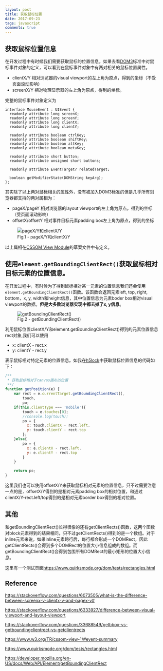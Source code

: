 ```yaml
---
layout: post
title: 获取鼠标位置
date: 2017-09-23
tags: javascript
comments: true
---
```


## 获取鼠标位置信息

在开发过程中有时候我们需要获取鼠标的位置信息。如果去看[DOM3](https://www.w3.org/TR/DOM-Level-3-Events/#events-mouseevents)标准中对鼠标事件对象的定义，可以看到在鼠标事件对象中有两对相关的鼠标位置属性。

* clientX/Y 相对浏览器的visual viewport的左上角为原点，得到的坐标（不受页面滚动影响）
* screenX/Y 相对物理显示器的左上角为原点，得到的坐标。

完整的鼠标事件对象定义为
```
interface MouseEvent : UIEvent {
  readonly attribute long screenX;
  readonly attribute long screenY;
  readonly attribute long clientX;
  readonly attribute long clientY;

  readonly attribute boolean ctrlKey;
  readonly attribute boolean shiftKey;
  readonly attribute boolean altKey;
  readonly attribute boolean metaKey;

  readonly attribute short button;
  readonly attribute unsigned short buttons;

  readonly attribute EventTarget? relatedTarget;

  boolean getModifierState(DOMString keyArg);
};
```

其实除了以上两对鼠标相关的属性外，没有被加入DOM3标准的但是几乎所有浏览器都支持的两对属相为：

* pageX/pageY 相对浏览器的layout viewport的左上角为原点，得到的坐标（受页面滚动影响）
* offsetX/offsetY 相对事件目标元素padding box左上角为原点，得到的坐标

<figure>
<img src="http://om0jxp12h.bkt.clouddn.com/pagex_and_clientx.png" alt="pageX/Y和clientX/Y">
  <figcaption>Fig.1 - pageX/Y和clientX/Y</figcaption>
</figure>

以上属相在[CSSOM View Module](https://drafts.csswg.org/cssom-view/#extensions-to-the-mouseevent-interface)的草案文件中有定义。

## 使用`element.getBoundingClientRect()`获取鼠标相对目标元素的位置信息。

在开发过程中，有时候为了得到鼠标相对某一元素的位置信息我们还会使用`element.getBoundingClientRect()`函数。该函数会返回元素left, top, right, bottom，x, y, width和height信息，其中位置信息为元素boder box相对visual viewport的数据。**但是大多数浏览器实现中都去掉了x, y信息。**

<figure>
<img src="http://om0jxp12h.bkt.clouddn.com/getBoundingClientRect.PNG" alt="getBoundingClientRect()">
  <figcaption>Fig.2 - getBoundingClientRect()</figcaption>
</figure>

利用鼠标位置clientX/Y和element.getBoundingClientRect()得到的元素位置信息rect对象,我们可以使用

* x: clientX - rect.x
* y: clientY - rect.y

表示鼠标相对特定元素的位置信息。如我在[h5lock](https://tank0317.github.io/H5lock/)中获取鼠标位置信息的代码如下：

```javascript
/**
 * 获取鼠标相对于canvas画布的位置
 **/
function getPosition(e) {   
    var rect = e.currentTarget.getBoundingClientRect(), 
        touch,
        po;
    if(this.clientType === 'mobile'){    
        touch = e.touches[0];  
        //console.log(touch);
        po = {
          x: touch.clientX - rect.left,
          y: touch.clientY - rect.top
        };
    }else{
        po = {
          x: e.clientX - rect.left,
          y: e.clientY - rect.top
        }
    }
    
    return po;
}
```

这里我们也可以使用offsetX/Y来获取鼠标相对元素的位置信息，只不过需要注意一点的是，offsetX/Y得到的是相对元素padding box的相对位置，和通过clientX/Y-rect.left/top得到的是相对元素border box得到的相对位置。

## 其他 

和getBoundingClientRect()长得很像的还有getClientRects()函数，这两个函数对block元素得到的结果相同，只不过getClientRects()得到的是一个数组。对于inline元素来说，如果inline元素跨行后，每行都会形成一个DOMRect，因此getClientRects()会得到多个DOMRect的位置大小信息组成的数组。而getBoundingClientRect()会得到包围所有DOMRect的最小矩形的位置大小信息。

这里有一个测试页面<https://www.quirksmode.org/dom/tests/rectangles.html>

## Reference

<https://stackoverflow.com/questions/6073505/what-is-the-difference-between-screenx-y-clientx-y-and-pagex-y#>

<https://stackoverflow.com/questions/6333927/difference-between-visual-viewport-and-layout-viewport>

<https://stackoverflow.com/questions/33688549/getbbox-vs-getboundingclientrect-vs-getclientrects>

<https://www.w3.org/TR/cssom-view-1/#event-summary>

<https://www.quirksmode.org/dom/tests/rectangles.html>

<https://developer.mozilla.org/en-US/docs/Web/API/Element/getBoundingClientRect>
